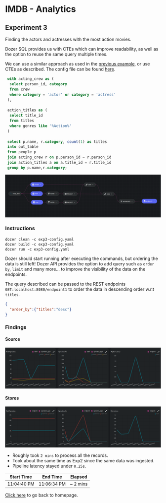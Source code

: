 # IMDB - Analytics

## Experiment 3

Finding the actors and actresses with the most action movies.

Dozer SQL provides us with CTEs which can improve readability, as well as the option to reuse the same query multiple times.

We can use a similar approach as used in the [previous example](./experiment2.md), or use CTEs as described. The config file can be found [here](../exp3-config.yaml).

```sql
 with acting_crew as (
  select person_id, category
  from crew
  where category = 'actor' or category = 'actress'
 ),
 
 action_titles as (
  select title_id
  from titles
  where genres like '%Action%'
 )
 
 select p.name, r.category, count(1) as titles
 into out_table
 from people p 
 join acting_crew r on p.person_id = r.person_id  
 join action_titles a on a.title_id = r.title_id  
 group by p.name,r.category;
```

![Experiement 3](../images/experiment_3_diagram.png)

### Instructions
```
dozer clean -c exp3-config.yaml
dozer build -c exp3-config.yaml
dozer run -c exp3-config.yaml
```

Dozer should start running after executing the commands, but ordering the data is still left! Dozer API provides the option to add query such as `order by`, `limit` and many more... to improve the visibility of the data on the endpoints.

The query described can be passed to the REST endpoints `GET:localhost:8080/endpoint1` to order the data in descending order w.r.t `titles`.
```json
{
  "order_by":{"titles":"desc"}
}
```

### Findings

#### Source
![Insights](../images/exp3_source.png)

#### Stores
![Insights](../images/exp3_stores.png)

 - Roughly took `2 mins` to process all the records. 
 - Took about the same time as Exp2 since the same data was ingested.
 - Pipeline latency stayed under `0.25s`.
 
| Start Time  | End Time   | Elapsed    |
| ----------- | ---------- | ---------- |
| 11:04:40 PM | 11:06:34 PM | ~ 2 mins  |

[Click here](../README.md) to go back to homepage.